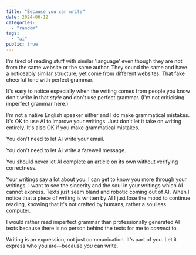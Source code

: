 ```yaml
---
title: "Because you can write"
date: 2024-06-12
categories:
  - "random"
tags:
  - "ai"
public: true
---
```


I'm tired of reading stuff with similar 'language' even though they are not from the same website or the same author. They sound the same and have a noticeably similar structure, yet come from different websites. That fake cheerful tone with perfect grammar.

It's easy to notice especially when the writing comes from people you know don't write in that _style_ and don't use perfect grammar. (I'm not criticising imperfect grammar here.)

I'm not a native English speaker either and I do make grammatical mistakes. It's OK to use AI to improve your writings. Just don't let it take on writing entirely. It's also OK if you make grammatical mistakes.

You don't need to let AI write your email.

You don't need to let AI write a farewell message.

You should never let AI complete an article on its own without verifying correctness.

Your writings say a lot about you. I can get to know you more through your writings. I want to see the sincerity and the soul in your writings which AI cannot express. Texts just seem bland and robotic coming out of AI. When I notice that a piece of writing is written by AI I just lose the mood to continue reading, knowing that it's not crafted by humans, rather a soulless computer.

I would rather read imperfect grammar than professionally generated AI texts because there is no person behind the texts for me to _connect_ to.

Writing is an expression, not just communication. It's part of you. Let it express who you are—because _you_ can write.
